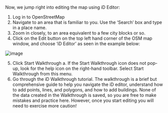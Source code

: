 Now, we jump right into editing the map using iD Editor:
1. Log in to OpenStreetMap
2. Navigate to an area that is familiar to you. Use the ‘Search’ box and type in a place name.
3. Zoom in closely, to an area equivalent to a few city blocks or so.
4. Click on the Edit button on the top left hand corner of the OSM map window, and choose ‘iD
Editor’ as seen in the example below:

![image](https://github.com/Open-Tech-Community/learn-open-mapping-101/assets/10881526/20a80fe9-148f-41aa-8fc0-5fd0a2c8f384)

5. Click Start Walkthrough
a. If the Start Walkthrough icon does not pop-up, look for the help icon on the
right-hand toolbar. Select Start Walkthrough from this menu.
6. Go through the iD Walkthrough tutorial. The walkthrough is a brief but comprehensive guide to
help you navigate the iD editor, understand how to add points, lines, and polygons, and how to
add buildings.
None of the data created in the Walkthrough is saved, so you are free to make mistakes and
practice here. However, once you start editing you will need to exercise more caution!
